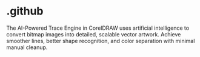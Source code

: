 # .github
The AI-Powered Trace Engine in CorelDRAW uses artificial intelligence to convert bitmap images into detailed, scalable vector artwork. Achieve smoother lines, better shape recognition, and color separation with minimal manual cleanup.
